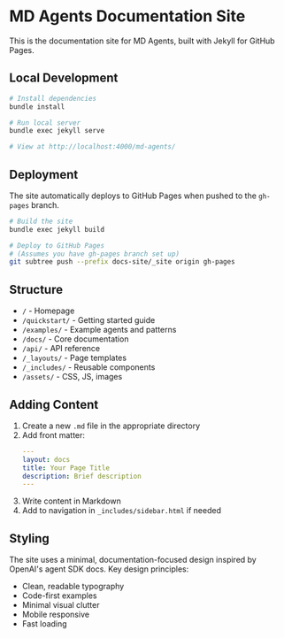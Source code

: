 # MD Agents Documentation Site

This is the documentation site for MD Agents, built with Jekyll for GitHub Pages.

## Local Development

```bash
# Install dependencies
bundle install

# Run local server
bundle exec jekyll serve

# View at http://localhost:4000/md-agents/
```

## Deployment

The site automatically deploys to GitHub Pages when pushed to the `gh-pages` branch.

```bash
# Build the site
bundle exec jekyll build

# Deploy to GitHub Pages
# (Assumes you have gh-pages branch set up)
git subtree push --prefix docs-site/_site origin gh-pages
```

## Structure

- `/` - Homepage
- `/quickstart/` - Getting started guide  
- `/examples/` - Example agents and patterns
- `/docs/` - Core documentation
- `/api/` - API reference
- `/_layouts/` - Page templates
- `/_includes/` - Reusable components
- `/assets/` - CSS, JS, images

## Adding Content

1. Create a new `.md` file in the appropriate directory
2. Add front matter:
   ```yaml
   ---
   layout: docs
   title: Your Page Title
   description: Brief description
   ---
   ```
3. Write content in Markdown
4. Add to navigation in `_includes/sidebar.html` if needed

## Styling

The site uses a minimal, documentation-focused design inspired by OpenAI's agent SDK docs. Key design principles:

- Clean, readable typography
- Code-first examples
- Minimal visual clutter
- Mobile responsive
- Fast loading